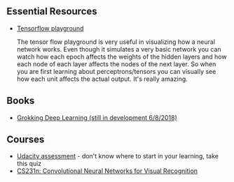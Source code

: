 ## Essential Resources 

- [Tensorflow playground](http://playground.tensorflow.org/)

   The tensor flow playground is very useful in visualizing how a neural network works.  Even though it simulates a very basic network you can watch how each epoch affects the weights of the hidden layers and how each node of each layer affects the nodes of the next layer.  So when you are first learning about perceptrons/tensors you can visually see how each unit affects the actual output.  It's really amazing.


## Books
- [Grokking Deep Learning (still in development 6/8/2018)](https://www.manning.com/books/grokking-deep-learning)

## Courses

- [Udacity assessment](https://admissions.udacity.com/assess) - don't know where to start in your learning, take this quiz
- [CS231n: Convolutional Neural Networks for Visual Recognition](http://cs231n.stanford.edu/)
